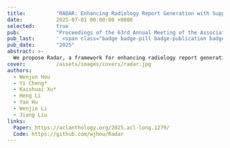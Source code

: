 ```yaml
---
title:          "RADAR: Enhancing Radiology Report Generation with Supplementary Knowledge Injection"
date:           2025-07-01 00:00:00 +0800
selected:       true
pub:            "Proceedings of the 63rd Annual Meeting of the Association for Computational Linguistics (ACL)"
pub_last:       ' <span class="badge badge-pill badge-publication badge-primary">Main Conference</span>'
pub_date:       "2025"
abstract: >-
  We propose Radar, a framework for enhancing radiology report generation with supplementary knowledge injection. Radar improves report generation by systematically leveraging both the internal knowledge of an LLM and externally retrieved information. 
cover:          /assets/images/covers/radar.jpg
authors:
  - Wenjun Hou
  - Yi Cheng*
  - Kaishuai Xu*
  - Heng Li
  - Yan Hu
  - Wenjie Li
  - Jiang Liu
links:
  Paper: https://aclanthology.org/2025.acl-long.1279/
  Code: https://github.com/wjhou/Radar
---
```

